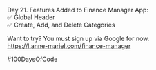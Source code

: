 Day 21. Features Added to Finance Manager App:  
✅ Global Header  
✅ Create, Add, and Delete Categories  
  
Want to try? You must sign up via Google for now.  
https://l.anne-mariel.com/finance-manager
  
#100DaysOfCode